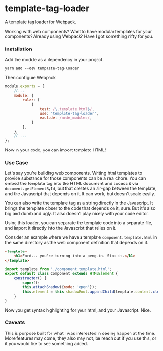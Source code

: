 # template-tag-loader
A template tag loader for Webpack.

Working with web components? Want to have modular templates for your components? Already using Webpack? Have I got 
something nifty for you.

### Installation

Add the module as a dependency in your project.
 
```shell script
yarn add --dev template-tag-loader
````

Then configure Webpack
```javascript
module.exports = {
    //...
    module: {
        rules: [
            {
                test: /\.template.html$/,
                use: 'template-tag-loader',
                exclude: /node_modules/,
            }
        ],
    },
    // ...
};
```

Now in your code, you can import template HTML!

### Use Case

Let's say you're building web components. Writing html templates to provide substance for those components can be a real
chore. You can embed the template tag into the HTML document and access it via `document.getElementById`, but that 
creates an air-gap between the template, and the Javascript that depends on it. It can work, but doesn't scale easily.

You can also write the template tag as a string directly in the Javascript. It brings the template closer to the code
that depends on it, sure. But it's also big and dumb and ugly. It also doesn't play nicely with your code editor.

Using this loader, you can separate the template code into a separate file, and import it directly into the Javascript
that relies on it.

Consider an example where we have a template `component.template.html` in the same directory as the web component 
definition that depends on it.

```html
<template>
    <h1>Ford... you're turning into a penguin. Stop it.</h1>
</template>
```

```javascript
import template from './component.template.html';
export default class Component extends HTMLElement {
    constructor() {
        super();
        this.attachShadow({mode: 'open'});
        this.element = this.shadowRoot.appendChild(template.content.cloneNode(true));
    }
}
```
Now you get syntax highlighting for your html, and your Javascript. Nice.

### Caveats

This is purpose built for what I was interested in seeing happen at the time. More features may come, they also may not,
be reach out if you use this, or it you would like to see something added.
